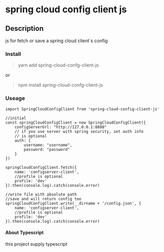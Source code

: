 # spring cloud config client js

## Description

js for fetch or save a spring cloud client`s config

### Install

> yarn add spring-cloud-confg-client-js

or 

> npm install spring-cloud-confg-client-js

### Useage

```
import SpringCloudConfigClient from 'spring-cloud-config-client-js'

//initial
const springCloudConfigClient = new SpringCloudConfigClient({
    configServerUrl: "http://127.0.0.1:8888"
    // if you use server with spring security, set auth info
    // is optional
    auth: {
        username: "username",
        password: "password"
    }
})

springCloudConfigClient.fetch({
    name: 'configserver-client',
    //profile is optional 
    profile: 'dev'
}).then(console.log).catch(console.error)

//write file with absolute path
//save and will return config too
springCloudConfigClient.write(__dirname + '/config.json', {
    name: 'configserver-client',
    //profile is optional 
    profile: 'dev'
}).then(console.log).catch(console.error)

```

#### About Typescript

this project supply typescript
